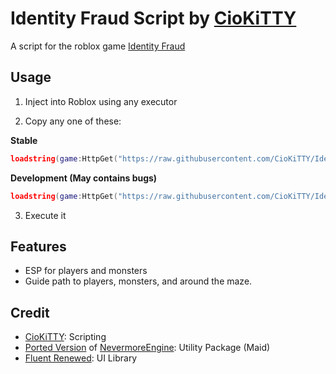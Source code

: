 # Identity Fraud Script by [CioKiTTY](https://github.com/CioKiTTY)

A script for the roblox game [Identity Fraud](https://www.roblox.com/games/338521019)

## Usage

1. Inject into Roblox using any executor

2. Copy any one of these:

**Stable**
```lua
loadstring(game:HttpGet("https://raw.githubusercontent.com/CioKiTTY/IdentityFraud/main/source.lua"))()
```

**Development (May contains bugs)**
```lua
loadstring(game:HttpGet("https://raw.githubusercontent.com/CioKiTTY/IdentityFraud/dev/source.lua"))()
```

3. Execute it

## Features

- ESP for players and monsters
- Guide path to players, monsters, and around the maze.

## Credit

- [CioKiTTY](https://github.com/CioKiTTY): Scripting
- [Ported Version](https://github.com/CioKiTTY/NevermoreModules) of [NevermoreEngine](https://github.com/Quenty/NevermoreEngine): Utility Package (Maid)
- [Fluent Renewed](https://github.com/ActualMasterOogway/Fluent-Renewed): UI Library
